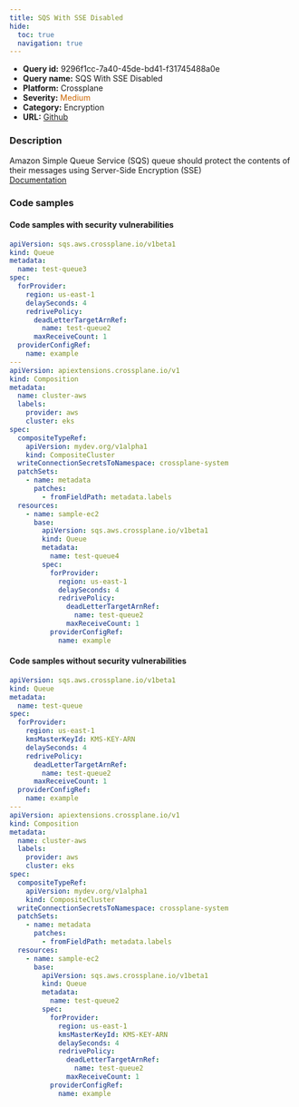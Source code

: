 ```yaml
---
title: SQS With SSE Disabled
hide:
  toc: true
  navigation: true
---
```


<style>
  .highlight .hll {
    background-color: #ff171742;
  }
  .md-content {
    max-width: 1100px;
    margin: 0 auto;
  }
</style>

-   **Query id:** 9296f1cc-7a40-45de-bd41-f31745488a0e
-   **Query name:** SQS With SSE Disabled
-   **Platform:** Crossplane
-   **Severity:** <span style="color:#C60">Medium</span>
-   **Category:** Encryption
-   **URL:** [Github](https://github.com/Checkmarx/kics/tree/master/assets/queries/crossplane/aws/sqs_with_sse_disabled)

### Description
Amazon Simple Queue Service (SQS) queue should protect the contents of their messages using Server-Side Encryption (SSE)<br>
[Documentation](https://doc.crds.dev/github.com/crossplane/provider-aws/sqs.aws.crossplane.io/Queue/v1beta1@v0.29.0#spec-forProvider-kmsMasterKeyId)

### Code samples
#### Code samples with security vulnerabilities
```yaml title="Postitive test num. 1 - yaml file" hl_lines="40 6"
apiVersion: sqs.aws.crossplane.io/v1beta1
kind: Queue
metadata:
  name: test-queue3
spec:
  forProvider:
    region: us-east-1
    delaySeconds: 4
    redrivePolicy:
      deadLetterTargetArnRef:
        name: test-queue2
      maxReceiveCount: 1
  providerConfigRef:
    name: example
---
apiVersion: apiextensions.crossplane.io/v1
kind: Composition
metadata:
  name: cluster-aws
  labels:
    provider: aws
    cluster: eks
spec:
  compositeTypeRef:
    apiVersion: mydev.org/v1alpha1
    kind: CompositeCluster
  writeConnectionSecretsToNamespace: crossplane-system
  patchSets:
    - name: metadata
      patches:
        - fromFieldPath: metadata.labels
  resources:
    - name: sample-ec2
      base:
        apiVersion: sqs.aws.crossplane.io/v1beta1
        kind: Queue
        metadata:
          name: test-queue4
        spec:
          forProvider:
            region: us-east-1
            delaySeconds: 4
            redrivePolicy:
              deadLetterTargetArnRef:
                name: test-queue2
              maxReceiveCount: 1
          providerConfigRef:
            name: example

```


#### Code samples without security vulnerabilities
```yaml title="Negative test num. 1 - yaml file"
apiVersion: sqs.aws.crossplane.io/v1beta1
kind: Queue
metadata:
  name: test-queue
spec:
  forProvider:
    region: us-east-1
    kmsMasterKeyId: KMS-KEY-ARN
    delaySeconds: 4
    redrivePolicy:
      deadLetterTargetArnRef:
        name: test-queue2
      maxReceiveCount: 1
  providerConfigRef:
    name: example
---
apiVersion: apiextensions.crossplane.io/v1
kind: Composition
metadata:
  name: cluster-aws
  labels:
    provider: aws
    cluster: eks
spec:
  compositeTypeRef:
    apiVersion: mydev.org/v1alpha1
    kind: CompositeCluster
  writeConnectionSecretsToNamespace: crossplane-system
  patchSets:
    - name: metadata
      patches:
        - fromFieldPath: metadata.labels
  resources:
    - name: sample-ec2
      base:
        apiVersion: sqs.aws.crossplane.io/v1beta1
        kind: Queue
        metadata:
          name: test-queue2
        spec:
          forProvider:
            region: us-east-1
            kmsMasterKeyId: KMS-KEY-ARN
            delaySeconds: 4
            redrivePolicy:
              deadLetterTargetArnRef:
                name: test-queue2
              maxReceiveCount: 1
          providerConfigRef:
            name: example

```
